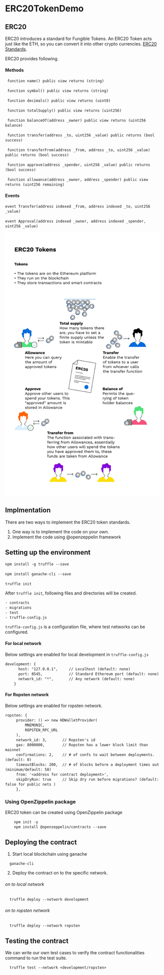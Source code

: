 # ERC20TokenDemo

## ERC20
ERC20 introduces a standard for Fungible Tokens. An ERC20 Token acts just like the ETH, so you can convert it into other crypto currencies. [ ERC20 Standards](https://eips.ethereum.org/EIPS/eip-20).



ERC20 provides following.

#### Methods
```
 function name() public view returns (string)
 
 function symbol() public view returns (string)
 
 function decimals() public view returns (uint8)
 
 function totalSupply() public view returns (uint256)
 
 function balanceOf(address _owner) public view returns (uint256 balance)
 
 function transfer(address _to, uint256 _value) public returns (bool success)
 
 function transferFrom(address _from, address _to, uint256 _value) public returns (bool success)
 
 function approve(address _spender, uint256 _value) public returns (bool success)
 
 function allowance(address _owner, address _spender) public view returns (uint256 remaining)
```

#### Events
```
event Transfer(address indexed _from, address indexed _to, uint256 _value)

event Approval(address indexed _owner, address indexed _spender, uint256 _value)

```
![This is an image](/images/Demo.jpg)



## Implmentation

There are two ways to implement the ERC20 token standards.
1. One way is to implement the code on your own.
2. Implement the code using @openzeppelin framework


## Setting up the environment
```
npm install -g truffle --save

npm install ganache-cli --save

truffle init
```

After `truffle init`, following files and directories will be created.
```
- contracts
- migrations
- test
- truffle-config.js
```
`truffle-config.js` is a configuration file, where test networks can be configured.

#### For local network
Below settings are enabled for local development in `truffle-config.js`
```
development: {
      host: "127.0.0.1",     // Localhost (default: none)
      port: 8545,            // Standard Ethereum port (default: none)
      network_id: "*",       // Any network (default: none)
    }
```

#### For Ropsten network
Below settings are enabled for ropsten network.
```
ropsten: {
     provider: () => new HDWalletProvider(
	     MNEMONIC, 
	     ROPSTEN_RPC_URL
     ),
     network_id: 3,       // Ropsten's id
     gas: 8000000,        // Ropsten has a lower block limit than mainnet
     confirmations: 2,    // # of confs to wait between deployments. (default: 0)
     timeoutBlocks: 200,  // # of blocks before a deployment times out  (minimum/default: 50)
     from: '<address for contract deployment>',
     skipDryRun: true     // Skip dry run before migrations? (default: false for public nets )
     },
 ```
 
### Using OpenZippelin package
ERC20 token can be created using OpenZippelin package
```
	npm init -y
	npm install @openzeppelin/contracts --save
```

## Deploying the contract
1. Start local blockchain using ganache
```
  ganache-cli
```
2. Deploy the contract on to the specific network. 
  ###### on to local network
  ```
    truffle deploy --network development
  ```
  ###### on to ropsten network
  ```
    truffle deploy --network ropsten
  ```
  
  ## Testing the contract
  We can write our own test cases to verify the contract functionalities
  command to run the test suite.
  ```
    truffle test --network <development/ropsten>
   ```
